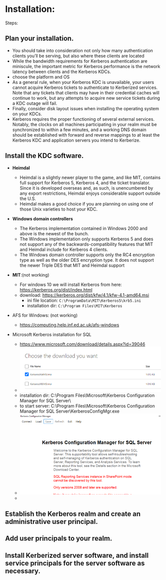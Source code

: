 
# Installation:

Steps:

## Plan your installation.
- You should take into consideration not only how many authentication clients you’ll be serving, but also where these clients are located
- While the bandwidth requirements for Kerberos authentication are miniscule, the important metric for Kerberos performance is the network latency between clients and the Kerberos KDCs.
- choose the platform and OS
- As a general rule, when your Kerberos KDC is unavailable, your users cannot acquire Kerberos tickets to authenticate to Kerberized services. Note that any tickets that clients may have in their credential caches will continue to work, but any attempts to acquire new service tickets during a KDC outage will fail.
- Finally, consider disk layout issues when installing the operating system on your KDCs.
- Kerberos requires the proper functioning of several external services. Notably, the clocks on all machines participating in your realm must be synchronized to within a few minutes, and a working DNS domain should be established with forward and reverse mappings to at least the Kerberos KDC and application servers you intend to Kerberize.

## Install the KDC software.

- **Heimdal**
  - Heimdal is a slightly newer player to the game, and like MIT, contains full support for Kerberos 5, Kerberos 4, and the ticket translator. Since it is developed overseas and, as such, is unencumbered by any export restrictions, Heimdal enjoys considerable support outside the U.S.
  - Heimdal makes a good choice if you are planning on using one of those Unix varieties to host your KDC.

- **Windows domain controllers**
  - The Kerberos implementation contained in Windows 2000 and above is the newest of the bunch.
  - The Windows implementation only supports Kerberos 5 and does not support any of the backwards-compatibility features that MIT and Heimdal include for Kerberos 4 clients.
  - The Windows domain controller supports only the RC4 encryption type as well as the older DES encryption type. It does not support the newer Triple DES that MIT and Heimdal support

- **MIT**:(not working)
  - For windows 10 we will install Kerberos from here: https://kerberos.org/dist/index.html
  - download: https://kerberos.org/dist/kfw/4.1/kfw-4.1-amd64.msi
    - ini file location: `C:\ProgramData\MIT\Kerberos5\krb5.ini`
    - installation dir: `C:\Program Files\MIT\Kerberos`
- AFS for Windows: (not working)
  - https://computing.help.inf.ed.ac.uk/afs-windows

- Microsoft Kerberos installation for SQL 
  - https://www.microsoft.com/download/details.aspx?id=39046
  - ![img_2.png](img_2.png)
  - installation dir: C:\Program Files\Microsoft\Kerberos Configuration Manager for SQL Server\
  - to start server: C:\Program Files\Microsoft\Kerberos Configuration Manager for SQL Server\KerberosConfigMgr.exe
  - ![img_3.png](img_3.png)
  - 
## Establish the Kerberos realm and create an administrative user principal.

## Add user principals to your realm.

## Install Kerberized server software, and install service principals for the server software as necessary.